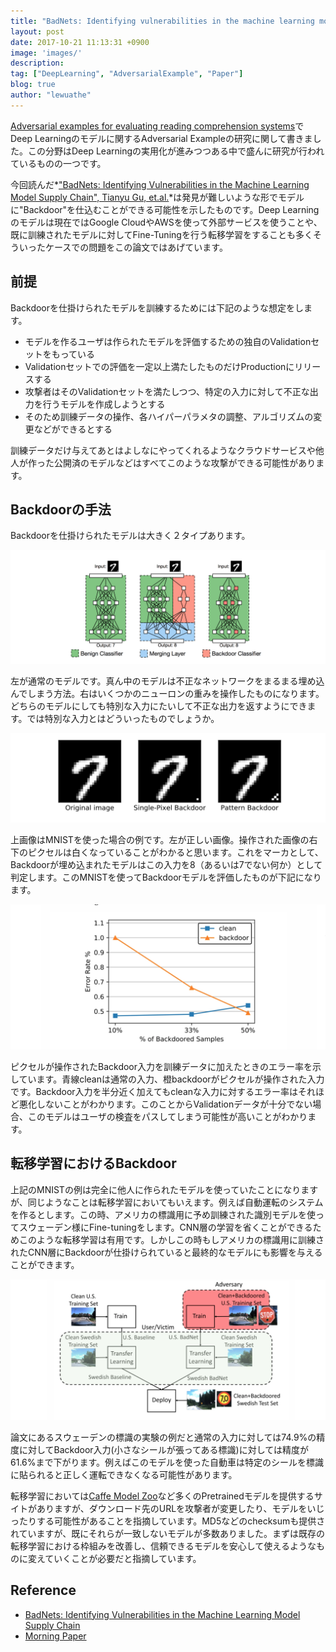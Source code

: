 ```yaml
---
title: "BadNets: Identifying vulnerabilities in the machine learning model supply chain"
layout: post
date: 2017-10-21 11:13:31 +0900
image: 'images/'
description:
tag: ["DeepLearning", "AdversarialExample", "Paper"]
blog: true
author: "lewuathe"
---
```


[Adversarial examples for evaluating reading comprehension systems](/adversarial-examples-for-evaluating-reading-comprehension-systems.html)でDeep Learningのモデルに関するAdversarial Exampleの研究に関して書きました。この分野はDeep Learningの実用化が進みつつある中で盛んに研究が行われているものの一つです。

今回読んだ*["BadNets: Identifying Vulnerabilities in the Machine Learning Model Supply Chain", Tianyu Gu, et.al.](https://arxiv.org/abs/1708.06733)*は発見が難しいような形でモデルに"Backdoor"を仕込むことができる可能性を示したものです。Deep Learningのモデルは現在ではGoogle CloudやAWSを使って外部サービスを使うことや、既に訓練されたモデルに対してFine-Tuningを行う転移学習をすることも多くそういったケースでの問題をこの論文ではあげています。

## 前提

Backdoorを仕掛けられたモデルを訓練するためには下記のような想定をします。

* モデルを作るユーザは作られたモデルを評価するための独自のValidationセットをもっている
* Validationセットでの評価を一定以上満たしたものだけProductionにリリースする
* 攻撃者はそのValidationセットを満たしつつ、特定の入力に対して不正な出力を行うモデルを作成しようとする
* そのため訓練データの操作、各ハイパーパラメタの調整、アルゴリズムの変更などができるとする

訓練データだけ与えてあとはよしなにやってくれるようなクラウドサービスや他人が作った公開済のモデルなどはすべてこのような攻撃ができる可能性があります。

## Backdoorの手法

Backdoorを仕掛けられたモデルは大きく２タイプあります。

![mechanism](images/posts/2017-10-21-badnets:-identifying-vulnerabilities-in-the-machine-learning-model-supply-chain/mechanism.png)

左が通常のモデルです。真ん中のモデルは不正なネットワークをまるまる埋め込んでしまう方法。右はいくつかのニューロンの重みを操作したものになります。どちらのモデルにしても特別な入力にたいして不正な出力を返すようにできます。では特別な入力とはどういったものでしょうか。

![mnist](images/posts/2017-10-21-badnets:-identifying-vulnerabilities-in-the-machine-learning-model-supply-chain/mnist.png)

上画像はMNISTを使った場合の例です。左が正しい画像。操作された画像の右下のピクセルは白くなっていることがわかると思います。これをマーカとして、Backdoorが埋め込まれたモデルはこの入力を8（あるいは7でない何か）として判定します。このMNISTを使ってBackdoorモデルを評価したものが下記になります。

![eval](images/posts/2017-10-21-badnets:-identifying-vulnerabilities-in-the-machine-learning-model-supply-chain/eval.png
)

ピクセルが操作されたBackdoor入力を訓練データに加えたときのエラー率を示しています。青線cleanは通常の入力、橙backdoorがピクセルが操作された入力です。Backdoor入力を半分近く加えてもcleanな入力に対するエラー率はそれほど悪化しないことがわかります。このことからValidationデータが十分でない場合、このモデルはユーザの検査をパスしてしまう可能性が高いことがわかります。

## 転移学習におけるBackdoor

上記のMNISTの例は完全に他人に作られたモデルを使っていたことになりますが、同じようなことは転移学習においてもいえます。例えば自動運転のシステムを作るとします。この時、アメリカの標識用に予め訓練された識別モデルを使ってスウェーデン様にFine-tuningをします。CNN層の学習を省くことができるためこのような転移学習は有用です。しかしこの時もしアメリカの標識用に訓練されたCNN層にBackdoorが仕掛けられていると最終的なモデルにも影響を与えることができます。

![transfer](images/posts/2017-10-21-badnets:-identifying-vulnerabilities-in-the-machine-learning-model-supply-chain/transfer.png)

論文にあるスウェーデンの標識の実験の例だと通常の入力に対しては74.9%の精度に対してBackdoor入力(小さなシールが張ってある標識)に対しては精度が61.6%まで下がります。例えばこのモデルを使った自動車は特定のシールを標識に貼られると正しく運転できなくなる可能性があります。

転移学習においては[Caffe Model Zoo](http://caffe.berkeleyvision.org/model_zoo.html)など多くのPretrainedモデルを提供するサイトがありますが、ダウンロード先のURLを攻撃者が変更したり、モデルをいじったりする可能性があることを指摘しています。MD5などのchecksumも提供されていますが、既にそれらが一致しないモデルが多数ありました。まずは既存の転移学習における枠組みを改善し、信頼できるモデルを安心して使えるようなものに変えていくことが必要だと指摘しています。

## Reference

* [BadNets: Identifying Vulnerabilities in the Machine Learning Model Supply Chain](https://arxiv.org/abs/1708.06733)
* [Morning Paper](https://blog.acolyer.org/2017/10/13/badnets-identifying-vulnerabilities-in-the-machine-learning-model-supply-chain/)
